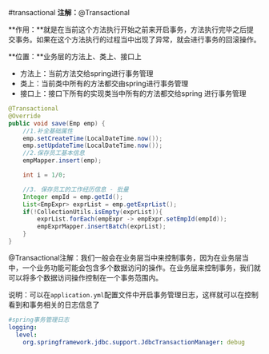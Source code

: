 #transactional
**注解：**@Transactional

**作用：**就是在当前这个方法执行开始之前来开启事务，方法执行完毕之后提交事务。如果在这个方法执行的过程当中出现了异常，就会进行事务的回滚操作。

**位置：**业务层的方法上、类上、接口上

- 方法上：当前方法交给spring进行事务管理
- 类上：当前类中所有的方法都交由spring进行事务管理
- 接口上：接口下所有的实现类当中所有的方法都交给spring 进行事务管理

```Java
@Transactional
@Override
public void save(Emp emp) {
    //1.补全基础属性
    emp.setCreateTime(LocalDateTime.now());
    emp.setUpdateTime(LocalDateTime.now());
    //2.保存员工基本信息
    empMapper.insert(emp);

    int i = 1/0;

    //3. 保存员工的工作经历信息 - 批量
    Integer empId = emp.getId();
    List<EmpExpr> exprList = emp.getExprList();
    if(!CollectionUtils.isEmpty(exprList)){
        exprList.forEach(empExpr -> empExpr.setEmpId(empId));
        empExprMapper.insertBatch(exprList);
    }
}
```

@Transactional注解：我们一般会在业务层当中来控制事务，因为在业务层当中，一个业务功能可能会包含多个数据访问的操作。在业务层来控制事务，我们就可以将多个数据访问操作控制在一个事务范围内。

说明：可以在`application.yml`配置文件中开启事务管理日志，这样就可以在控制看到和事务相关的日志信息了

```YAML
#spring事务管理日志
logging: 
  level: 
    org.springframework.jdbc.support.JdbcTransactionManager: debug
```